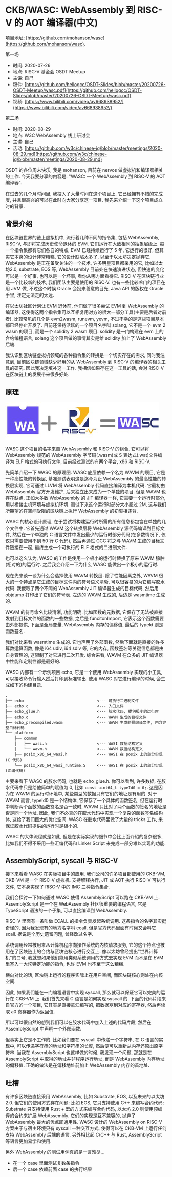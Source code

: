 # CKB/WASC: WebAssembly 到 RISC-V 的 AOT 编译器(中文)

项目地址: [https://github.com/mohanson/wasc](https://github.com/mohanson/wasc).

第一场

- 时间: 2020-07-26
- 地点: RISC-V 基金会 OSDT Meetup
- 主讲: 自己
- 稿件: [https://github.com/hellogcc/OSDT-Slides/blob/master/20200726-OSDT-Meetup/wasc.pdf](https://github.com/hellogcc/OSDT-Slides/blob/master/20200726-OSDT-Meetup/wasc.pdf)
- 视频: [https://www.bilibili.com/video/av668938952/](https://www.bilibili.com/video/av668938952/)

第二场

- 时间: 2020-08-29
- 地点: W3C WebAssembly 线上研讨会
- 主讲: 自己
- 活动: [https://github.com/w3c/chinese-ig/blob/master/meetings/2020-08-29.md](https://github.com/w3c/chinese-ig/blob/master/meetings/2020-08-29.md)

OSDT 的各位周末快乐, 我是 mohanson, 目前在 nervos 做虚拟机和编译器相关的工作. 今天我要分享的内容是: "WASC: 一个 WebAssembly 到 RISC-V 的 AOT 编译器".

在过去的几个月时间里, 我投入了大量时间在这个项目上. 它已经拥有不错的完成度, 并且很高兴的可以在此时向大家分享这一项目. 我先来介绍一下这个项目成立时的背景.

## 背景介绍

在区块链世界的链上虚拟机中, 流行着几种不同的指令集, 包括 WebAssembly, RISC-V, 与即将完成历史使命退休的 EVM. 它们运行在大致相同的抽象层级上. 每一个指令集都有它们各自的特点, EVM 已经持续运行了 5 年, 它运行的很好, 但其实它本身的设计非常糟糕, 它的设计缺陷太多了, 以至于以太坊决定抛弃它. WebAssembly 是正在备受关注的一个技术, 许多明星项目都采用的它, 比如以太坊2.0, substrate, EOS 等, WebAssembly 目前处在快速演进状态, 但快速的变化可以是一个好事, 也可以是一个坏事, 看你从哪方面看待它. RISC-V 在区块链行业是一个比较新的技术, 我们团队主要是使用的 RISC-V. 也有一些比较冷门的项目在用 JVM 做, 不过这个时候 Oracle 会投来善意的目光, Java API 的版权在 Oracle 手里, 注定无法走的太远.

在以太坊社区计划让 EVM 退休前, 他们做了很多尝试 EVM 到 WebAssembly 的编译器, 这使得这两个指令集可以互相复用对方的很大一部分工具(主要是后者对前者). 比较常见的几个是 evm2wasm, runevm, yevm, 不过不幸的是这些项目基本都已经停止开发了. 目前还保持活跃的一个项目名字叫 solang, 它不是一个 evm 2 wasm 的项目, 而是一个 solidity 2 wasm 项目. solidity 是一门构建在 evm
上的合约编程语言, solang 这个项目做的事情其实是给 solidity 加上了 WebAssembly 后端.

我认识到区块链虚拟机领域的各种指令集的转换是一个切实存在的需求, 同时我注意到, 目前区块链领域缺少好用的从 WebAssembly 到 RISC-V 的编译器的相关工具的研究, 因此我决定填补这一工作. 我相信如果存在这一工具的话, 会对 RISC-V 在区块链上的发展带来很多好处.

## 原理

![img](../../img/ckb/wasc_cn/wasc.jpg)

WASC 这个项目的名字来自 WebAssembly 和 RISC-V 的组合. 它可以将 WebAssembly 规范的 WebAssembly 字节码(.wasm)或 S 表达式(.wat)文件编译为 ELF 格式的可执行文件, 目前经过测试的有两个平台, x86 和 RISC-V.

先简单介绍一下 WASC 的原理图. WASC 底层依赖一个名为 WAVM 的项目, 它是一种高性能的转换层, 基准测试表明这是迄今为止 WebAssembly 的最高性能的转换层实现, 它可通过 LLVM 将 WebAssembly 代码直接编译为本机代码. 它最初由 WebAssembly 官方开发维护, 后来独立出来成为一个单独的项目. 但是 WAVM 也存在缺点, 正如大多数 WebAssembly 的 JIT 编译器一样, 它需要一个运行时部分, 用以桥接主机环境与虚拟机环境. 测试下来这个运行时部分大小超过 2M, 这与我们所期望的在空间受限的区块链上执行 WebAssembly 的初衷相违背.

WASC 的核心设计原理, 在于尝试将构建运行时所需的所有信息都包含在单独的几个文件中. 它首先通过 WAVM 这个转换层将 WebAssembly 源代码编译到目标文件, 然后在一个单独的 C 语言文件中发出最少的运行时部分代码(在多数情况下, 仅仅只需要使用不到 50 行 C 代码), 然后再通过 GCC 将之与 WAVM 生成的目标文件链接在一起, 最终生成一个可执行的 ELF 格式的二进制文件.

也可以这么认为, WASC 的工作是使用一个极小的运行时替换了原来 WAVM 臃肿(相对的)的运行时. 之后我会介绍一下为什么 WASC 能做出一个极小的运行时.

现在先来谈一谈为什么会选择使用 WAVM 转换层. 除了性能因素之外, WAVM 很大的一个特点是它生成的目标文件内的符号语义清晰, 可以很容易的为它编写胶水代码. 我截取了两个不同的 WebAssembly JIT 编译器生成的目标代码, 然后用 objdump 打印出了它们的符号表. 左边的 WAVM 生成的, 后边是 wasmtime 生成的.

WAVM 的符号命名比较清晰, 功能明确. 比如函数的元数据, 它保存了无法被直接发射到目标文件的函数的一些数据, 之后是 funcitonImport, 它表示这个函数需要由外部提供, 下面是全局变量, WebAssembly 内存的偏移值, 最后的 typeId 则是函数签名.

我们对比来看 wasmtime 生成的. 它也声明了外部函数, 然后下面就是直接的许多算数运算函数, 像是 i64 udiv, i64 sdiv 等, 它的内存, 函数签名等关键信息都是由自身管理的, 这限制了对它进行二次开发. 综合来看, WAVM 在众多的 JIT 编译器中性能和定制性都是最好的.

WASC 内部有一个示例项目 echo, 它是一个使用 WebAssembly 实现的小工具, 可以接收命令行输入然后打印到标准输出. 使用 WASC 对它进行编译的时候, 会生成如下的构建目录.


```text
.
├── echo                                <--- 可执行二进制文件
├── echo.c                              <--- 入口文件
├── echo_glue.h                         <--- 胶水代码, 提供极小的运行时
├── echo.o                              <--- WAVM 生成的目标文件
├── echo_precompiled.wasm               <--- WAVM 生成的预编译文件, 内含完整目标代码
└── platform
    ├── common
    │   ├── wasi.h                      <--- WASI 数据结构定义
    │   └── wavm.h                      <--- WAVM 数据结构定义
    ├── posix_x86_64_wasi.h             <--- WASI 在 posix 上的部分实现(C 代码)
    └── posix_x86_64_wasi_runtime.S     <--- WASI 在 posix 上的部分实现(汇编代码)
```

主要来看下 WASC 的胶水代码, 也就是 echo_glue.h. 你可以看到, 许多数据, 在胶水代码中只是给他简单的赋值为 0, 比如 `const uint64_t typeId0 = 0;`. 这是因为在 WAVM 的运行时环境中, 某些类型的数据只有它们的地址是有用的. 对于 WAVM 而言, typeId0 是一个结构体, 它保存了一个具体的函数签名, 但在运行时中判断两个函数的函数签名是否一致时, WAVM 只比对了两个函数的签名的地址是否是同一个地址. 因此, 我们不必真的在胶水代码中实现一个复杂的函数签名结构体, 这给了我们巨大的优化空间. WASC 在胶水代码里做了大量的 tricks 工作, 来保证胶水代码提供的运行时是极小的.

WASC 的大体流程就是如此, 但是在实际实现的细节中会比上面介绍的复杂很多, 比如我们不得不采用一些汇编代码和 Linker Script 来完成一部分难以实现的功能.

## AssemblyScript, syscall 与 RISC-V

接下来看看 WASC 在实际项目中的应用. 我们公司的许多项目都使用的 CKB-VM, CKB-VM 是一个 RISC-V 虚拟机, 支持解释执行, JIT 或 AOT 执行 RISC-V 可执行文件, 它本身实现了 RISC-V 中的 IMC 三种指令集合.

我们会探讨一下如何通过 WASC 使得 AssemblyScript 可以跑在 CKB-VM 上. AssemblyScript 是一个在 WebAssembly 社区很重要的编程语言, 它是 TypeScript 语法的一个子集, 可以直接编译到 WebAssembly.

RISC-V 里面有一条叫做 ECALL 的指令负责发起系统调用. 这条指令的名字其实挺奇怪的, 因为我发现有的地方名字叫 ecall, 但是官方代码里面有时候又会叫它 scall. 据说是个历史遗留问题, 曾经改过名字.

系统调用经常被用来从计算机程序向操作系统的内核请求服务, 它的这个特点也被用在了区块链上的合约与区块链核心进行交互上. 像以太坊曾经提出"世界计算机"的口号, 我就想如果他们能用类似系统调用的方式去实现 EVM 而不是在 EVM 里塞入一大坨特定功能的指令, 也许 EVM 也不至于这么糟糕.

横向对比的话, 区块链上运行的程序实际上在用户空间, 而区块链核心则处在内核空间.

因此, 如果我们能在一门编程语言中实现 syscall, 那么就可以保证它可以完美的运行在 CKB-VM 上. 我们首先来看 C 语言是如何实现 syscall 的. 下面的代码片段来自官方的一个项目, 它其实是直接拿汇编写的, 把数据塞到对应的寄存器, 然后再读取 a0 寄存器作为返回值.

所以可以很自然的想到我们可以在胶水代码中加入上述的代码片段, 然后在 AssemblyScript 中声明一个外部函数.

但事实上它是不工作的. 比如我们要在 syscall 中传递一个字符串, 在 C 语言的实现中, 可以传递字符串的地址和字符串的长度, 然后便可以重新从内存还原出原字符串. 当我在 AssemblyScript 也这样做的时候, 我发现一个问题, 那就是在 AssemblyScript 中取得的地址并非程序运行地址, 而是 WebAssembly 内存地址的偏移值. 正确的做法是在偏移地址前加上 WebAssembly 内存的首地址.

## 吐槽

有许多区块链直接采用 WebAssembly, 比如 Substrate, EOS, 以及未来的以太坊 2.0. 但它们的使用方式存在问题: 比如 EOS, 它只支持使用 C++ 来编写合约代码; Substrate 只支持使用 Rust + 宏的方式来编写合约代码, 以太坊 2.0 则使用预编译的合约来扩展 WebAssembly. 它们的实现是互不兼容的, 抛弃了 WebAssembly 最大的优点即通用性. WASC 设计的 WebAssembly on RISC-V 方案由于与宿主环境只有 syscall 一种交互方式, 使得可以在 CKB-VM 上运行任何支持 WebAssembly 后端的语言. 另外相比起 C/C++ 与 Rust, AssemblyScript 等语言更加易学和使用.


另外 WebAssembly 的测试用例真的是一言难尽...

- 在一个 case 里面测试复数条指令
- 后一个 case 依赖前面 case 的执行结果
